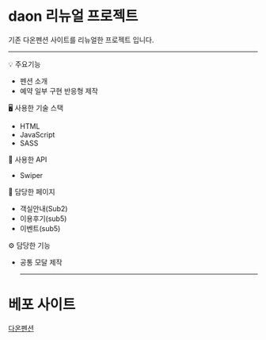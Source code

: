 # daon 리뉴얼 프로젝트

기존 다온펜션 사이트를 리뉴얼한 프로젝트 입니다.

---

💡 주요기능 
* 펜션 소개 
* 예약 일부 구현 반응형 제작


🖥️ 사용한 기술 스택


* HTML
* JavaScript
* SASS

🔎 사용한 API 


* Swiper

📖 담당한 페이지


* 객실안내(Sub2)
* 이용후기(sub5)
* 이벤트(sub5)

⚙️ 담당한 기능

* 공통 모달 제작

  -------
# 베포 사이트
[다온펜션](https://qodql.github.io/daon/index.html)
